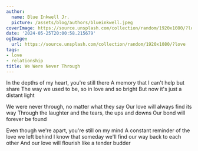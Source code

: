 ```yaml
---
author:
  name: Blue Inkwell Jr.
  picture: /assets/blog/authors/blueinkwell.jpeg
coverImage: https://source.unsplash.com/collection/random/1920x1080/?love
date: '2024-05-25T20:00:58.215679'
ogImage:
  url: https://source.unsplash.com/collection/random/1920x1080/?love
tags:
- love
- relationship
title: We Were Never Through
---
```


In the depths of my heart, you're still there
A memory that I can't help but share
The way we used to be, so in love and so bright
But now it's just a distant light

We were never through, no matter what they say
Our love will always find its way
Through the laughter and the tears, the ups and downs
Our bond will forever be found

Even though we're apart, you're still on my mind
A constant reminder of the love we left behind
I know that someday we'll find our way back to each other
And our love will flourish like a tender budder